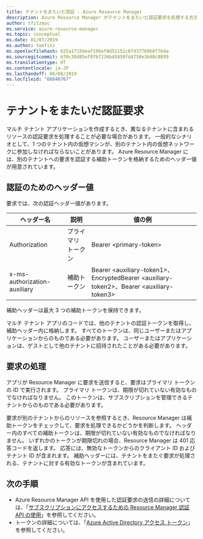 ```yaml
---
title: テナントをまたいだ認証 - Azure Resource Manager
description: Azure Resource Manager がテナントをまたいだ認証要求を処理する方法について説明します。
author: tfitzmac
ms.service: azure-resource-manager
ms.topic: conceptual
ms.date: 01/07/2019
ms.author: tomfitz
ms.openlocfilehash: 625a17156eaf199af0d51151c6fd37769b8f7b4a
ms.sourcegitcommit: 670c38d85ef97bf236b45850fd4750e3b98c8899
ms.translationtype: HT
ms.contentlocale: ja-JP
ms.lasthandoff: 08/08/2019
ms.locfileid: "68848767"
---
```

# <a name="authenticate-requests-across-tenants"></a>テナントをまたいだ認証要求

マルチ テナント アプリケーションを作成するとき、異なるテナントに含まれるリソースの認証要求を処理することが必要な場合があります。 一般的なシナリオとして、1 つのテナント内の仮想マシンが、別のテナント内の仮想ネットワークに参加しなければならないことがあります。 Azure Resource Manager には、別のテナントへの要求を認証する補助トークンを格納するためのヘッダー値が用意されています。

## <a name="header-values-for-authentication"></a>認証のためのヘッダー値

要求では、次の認証ヘッダー値があります。

| ヘッダー名 | 説明 | 値の例 |
| ----------- | ----------- | ------------ |
| Authorization | プライマリ トークン | Bearer &lt;primary-token&gt; |
| x-ms-authorization-auxiliary | 補助トークン | Bearer &lt;auxiliary-token1&gt;、EncryptedBearer &lt;auxiliary-token2&gt;、Bearer &lt;auxiliary-token3&gt; |

補助ヘッダーは最大 3 つの補助トークンを保持できます。 

マルチ テナント アプリのコードでは、他のテナントの認証トークンを取得し、補助ヘッダー内に格納します。 すべてのトークンは、同じユーザーまたはアプリケーションからのものである必要があります。 ユーザーまたはアプリケーションは、ゲストとして他のテナントに招待されたことがある必要があります。

## <a name="processing-the-request"></a>要求の処理

アプリが Resource Manager に要求を送信すると、要求はプライマリ トークンの ID で実行されます。 プライマリ トークンは、期限が切れていない有効なものでなければなりません。 このトークンは、サブスクリプションを管理できるテナントからのものである必要があります。

要求が別のテナントからのリソースを参照するとき、Resource Manager は補助トークンをチェックして、要求を処理できるかどうかを判断します。 ヘッダー内のすべての補助トークンは、期限が切れていない有効なものでなければなりません。 いずれかのトークンが期限切れの場合、Resource Manager は 401 応答コードを返します。 応答には、無効なトークンからのクライアント ID およびテナント ID が含まれます。 補助ヘッダーには、テナントをまたぐ要求が処理される、テナントに対する有効なトークンが含まれています。

## <a name="next-steps"></a>次の手順
* Azure Resource Manager API を使用した認証要求の送信の詳細については、「[サブスクリプションにアクセスするための Resource Manager 認証 API の使用](resource-manager-api-authentication.md)」を参照してください。
* トークンの詳細については、「[Azure Active Directory アクセス トークン](/azure/active-directory/develop/access-tokens)」を参照してください。
